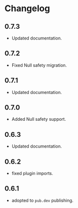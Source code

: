 # Changelog

## 0.7.3

* Updated documentation.

## 0.7.2

* Fixed Null safety migration.

## 0.7.1

* Updated documentation.

## 0.7.0

* Added Null safety support.

## 0.6.3

* Updated documentation.

## 0.6.2

* fixed plugin imports.

## 0.6.1

* adopted to `pub.dev` publishing.
